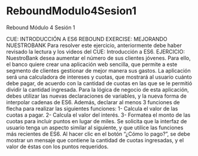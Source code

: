 # ReboundModulo4Sesion1

Rebound Módulo 4 Sesión 1

CUE: INTRODUCCIÓN A ES6
REBOUND EXERCISE: MEJORANDO NUESTROBANK
Para resolver este ejercicio, anteriormente debe haber revisado la lectura y los videos del CUE: Introducción 
a ES6.
EJERCICIO:
NuestroBank desea aumentar el número de sus clientes jóvenes. Para ello, el banco quiere crear una 
aplicación web sencilla, que permite a este segmento de clientes gestionar de mejor manera sus gastos.
La aplicación será una calculadora de intereses y cuotas, que mostrará al usuario cuánto debe pagar, de 
acuerdo con la cantidad de cuotas en las que se le permitió dividir la cantidad ingresada.
Para la lógica de negocio de esta aplicación, debes utilizar las nuevas declaraciones de variables, y la nueva 
forma de interpolar cadenas de ES6. Además, declarar al menos 3 funciones de flecha para realizar las 
siguientes funciones:
1- Calcula el valor de las cuotas a pagar.
2- Calcula el valor del interés.
3- Formatea el monto de las cuotas para incluir puntos en lugar de miles.
Se solicita que la interfaz de usuario tenga un aspecto similar al siguiente, y que utilice las funciones más 
recientes de ES6.
Al hacer clic en el botón “¿Cómo lo pago?”, se debe mostrar un mensaje que contiene la cantidad de cuotas 
ingresadas, y el valor de éstas con los puntos requeridos.
